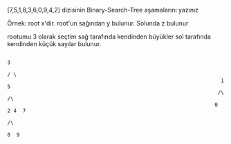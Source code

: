 [7,5,1,8,3,6,0,9,4,2] dizisinin Binary-Search-Tree aşamalarını yazınız

Örnek: root x'dir. root'un sağından y bulunur. Solunda z bulunur

rootumu 3 olarak seçtim sağ tarafında kendinden büyükler sol tarafında kendinden küçük sayılar bulunur.

                                                                           3
                                                                          / \
                                                                         1   5
                                                                        /\   /\
                                                                       0  2 4  7
                                                                               /\
                                                                              8  9
